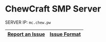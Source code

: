 # ChewCraft SMP Server
  		  
SERVER IP: `mc.chew.pw`        
        
[Report an Issue](github.com/chewcraft/smp/issues/new) | [Issue Format](https://github.com/ChewCraft/SMP/blob/master/IssueFormat.md)
----|----
